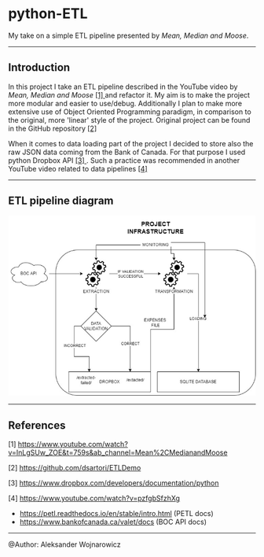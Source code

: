 # python-ETL

My take on a simple ETL pipeline presented by *Mean, Median and Moose*.

---

## Introduction

In this project I take an ETL pipeline described in the YouTube video by *Mean, Median and Moose* [ [1] ](#1)
and refactor it.
My aim is to make the project more modular and easier to use/debug.
Additionally I plan to make more extensive use of Object Oriented Programming paradigm, 
in comparison to the original, more 'linear' style of the project.
Original project can be found in the GitHub repository [ [2] ](#2)

When it comes to data loading part of the project I decided to store also the raw JSON data coming from 
the Bank of Canada. For that purpose I used python Dropbox API [ [3] ](#3). Such a practice was recommended in another YouTube
video related to data pipelines [ [4] ](#4)

---

## ETL pipeline diagram

![ETL pipeline diagram](ETL-diagram.jpg "ETL")

---

## References

<a id="1">[1]</a> https://www.youtube.com/watch?v=InLgSUw_ZOE&t=759s&ab_channel=Mean%2CMedianandMoose

<a id="2">[2]</a> https://github.com/dsartori/ETLDemo

<a id="3">[3]</a> https://www.dropbox.com/developers/documentation/python

<a id="4">[4]</a> https://www.youtube.com/watch?v=pzfgbSfzhXg

- https://petl.readthedocs.io/en/stable/intro.html (PETL docs)
- https://www.bankofcanada.ca/valet/docs (BOC API docs)

---

@Author: Aleksander Wojnarowicz
